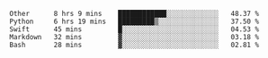 
<!--START_SECTION:waka-->
```text
Other      8 hrs 9 mins    ████████████░░░░░░░░░░░░░   48.37 % 
Python     6 hrs 19 mins   █████████▒░░░░░░░░░░░░░░░   37.50 % 
Swift      45 mins         █░░░░░░░░░░░░░░░░░░░░░░░░   04.53 % 
Markdown   32 mins         ▓░░░░░░░░░░░░░░░░░░░░░░░░   03.18 % 
Bash       28 mins         ▓░░░░░░░░░░░░░░░░░░░░░░░░   02.81 % 
```
<!--END_SECTION:waka-->

